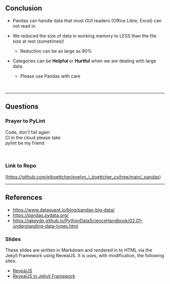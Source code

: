 ## Conclusion

* Pandas can handle data that most *GUI* readers (Office Libre, Excel) can not read in.  
    
* We reduced the size of data in working memory to LESS than the file size at rest (sometimes)!
   * Reduction can be as large as 90%

* Categories can be **Helpful** or **Hurtful** when we are dealing with large data.
   * Please use Pandas with care

<br>

---

## Questions

### Prayer to PyLint

Code, don't fail again <br>
CI in the cloud please take <br>
pylint be my friend

<br>

### Link to Repo

[https://github.com/ejboettcher/evelyn_j_boettcher_cv/tree/main/_pandas)

---

## References

* https://www.dataquest.io/blog/pandas-big-data/
* https://pandas.pydata.org/
* https://jakevdp.github.io/PythonDataScienceHandbook/02.01-understanding-data-types.html


### Slides

These slides are written in Markdown and rendered in to HTML via the Jekyll Framework 
using RevealJS.  It is uses, with modification, the following sites.

* [RevealJS](https://revealjs.com/)
* [RevealJS in Jekyll Framework](https://github.com/dploeger/jekyll-revealjs)